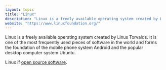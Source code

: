 ```yaml
---
layout: topic
title: "Linux"
description: "Linux is a freely available operating system created by Linus Torvalds."
website: "https://www.linuxfoundation.org/"
---
```


Linux is a freely available operating system created by Linus Torvalds. It is one of the most frequently used pieces of software in the world and forms the foundation of the mobile phone system Android and the popular desktop computer system Ubuntu.

Linux if [open source software](open-source-software).

